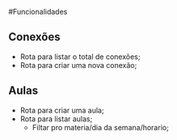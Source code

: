 #Funcionalidades

## Conexões
- Rota para listar o total de conexões;
- Rota para criar uma nova conexão;

## Aulas
- Rota para criar uma aula;
- Rota para listar aulas;
    - Filtar pro materia/dia da semana/horario;